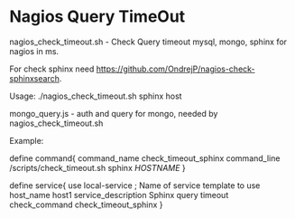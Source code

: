 # Nagios Query TimeOut
nagios_check_timeout.sh - Check Query timeout mysql, mongo, sphinx for nagios in ms.

For check sphinx need https://github.com/OndrejP/nagios-check-sphinxsearch.

Usage: ./nagios_check_timeout.sh sphinx host

mongo_query.js - auth and query for mongo, needed by nagios_check_timeout.sh


Example:

define command{
        command_name    check_timeout_sphinx
        command_line    /scripts/check_timeout.sh sphinx $HOSTNAME$
        }


define service{
        use                             local-service         ; Name of service template to use
        host_name                       host1
        service_description             Sphinx query timeout
        check_command                   check_timeout_sphinx
        }
